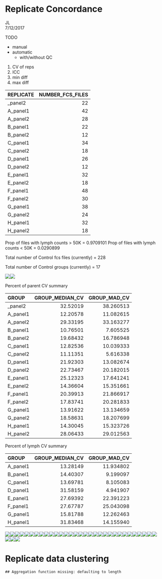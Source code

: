 # Replicate Concordance
JL  
7/12/2017  

TODO 

- manual
- automatic
  - with/without QC
  
1. CV of reps
2. ICC
3. min diff
4. max diff
  





|REPLICATE | NUMBER_FCS_FILES|
|:---------|----------------:|
|_panel2   |               22|
|A_panel1  |               42|
|A_panel2  |               28|
|B_panel1  |               22|
|B_panel2  |               12|
|C_panel1  |               34|
|C_panel2  |               18|
|D_panel1  |               26|
|D_panel2  |               12|
|E_panel1  |               32|
|E_panel2  |               18|
|F_panel1  |               48|
|F_panel2  |               30|
|G_panel1  |               38|
|G_panel2  |               24|
|H_panel1  |               32|
|H_panel2  |               18|


Prop of  files with lymph counts > 50K  = 0.9709101
Prop of  files with lymph counts < 50K  = 0.0290899

Total number of Control fcs files (currently) = 228

Total number of Control groups (currently) = 17

![](replicateConcordance_files/figure-html/unnamed-chunk-3-1.png)<!-- -->![](replicateConcordance_files/figure-html/unnamed-chunk-3-2.png)<!-- -->

Percent of parent CV summary


|GROUP    | GROUP_MEDIAN_CV| GROUP_MAD_CV|
|:--------|---------------:|------------:|
|_panel2  |        32.52019|    38.260513|
|A_panel1 |        12.20578|    11.082615|
|A_panel2 |        29.33195|    33.163277|
|B_panel1 |        10.76501|     7.605525|
|B_panel2 |        19.68432|    16.786948|
|C_panel1 |        12.82536|    10.039333|
|C_panel2 |        11.11351|     5.616338|
|D_panel1 |        21.92303|    13.082674|
|D_panel2 |        22.73467|    20.182015|
|E_panel1 |        25.12323|    17.641241|
|E_panel2 |        14.36604|    15.351661|
|F_panel1 |        20.39913|    21.866917|
|F_panel2 |        17.83741|    20.281833|
|G_panel1 |        13.91622|    13.134659|
|G_panel2 |        18.58631|    18.207699|
|H_panel1 |        14.30045|    15.323726|
|H_panel2 |        28.06433|    29.012563|


Percent of lymph CV summary


|GROUP    | GROUP_MEDIAN_CV| GROUP_MAD_CV|
|:--------|---------------:|------------:|
|A_panel1 |        13.28149|    11.934802|
|B_panel1 |        14.40307|     9.199097|
|C_panel1 |        13.69781|     8.105083|
|D_panel1 |        31.58159|     4.941907|
|E_panel1 |        27.69392|    22.391223|
|F_panel1 |        27.67787|    25.043098|
|G_panel1 |        15.81788|    12.262463|
|H_panel1 |        31.83468|    14.155940|

![](replicateConcordance_files/figure-html/unnamed-chunk-5-1.png)<!-- -->![](replicateConcordance_files/figure-html/unnamed-chunk-5-2.png)<!-- -->![](replicateConcordance_files/figure-html/unnamed-chunk-5-3.png)<!-- -->![](replicateConcordance_files/figure-html/unnamed-chunk-5-4.png)<!-- -->![](replicateConcordance_files/figure-html/unnamed-chunk-5-5.png)<!-- -->![](replicateConcordance_files/figure-html/unnamed-chunk-5-6.png)<!-- -->![](replicateConcordance_files/figure-html/unnamed-chunk-5-7.png)<!-- -->![](replicateConcordance_files/figure-html/unnamed-chunk-5-8.png)<!-- -->![](replicateConcordance_files/figure-html/unnamed-chunk-5-9.png)<!-- -->![](replicateConcordance_files/figure-html/unnamed-chunk-5-10.png)<!-- -->![](replicateConcordance_files/figure-html/unnamed-chunk-5-11.png)<!-- -->![](replicateConcordance_files/figure-html/unnamed-chunk-5-12.png)<!-- -->![](replicateConcordance_files/figure-html/unnamed-chunk-5-13.png)<!-- -->![](replicateConcordance_files/figure-html/unnamed-chunk-5-14.png)<!-- -->![](replicateConcordance_files/figure-html/unnamed-chunk-5-15.png)<!-- -->![](replicateConcordance_files/figure-html/unnamed-chunk-5-16.png)<!-- -->![](replicateConcordance_files/figure-html/unnamed-chunk-5-17.png)<!-- -->![](replicateConcordance_files/figure-html/unnamed-chunk-5-18.png)<!-- -->![](replicateConcordance_files/figure-html/unnamed-chunk-5-19.png)<!-- -->![](replicateConcordance_files/figure-html/unnamed-chunk-5-20.png)<!-- -->![](replicateConcordance_files/figure-html/unnamed-chunk-5-21.png)<!-- -->![](replicateConcordance_files/figure-html/unnamed-chunk-5-22.png)<!-- -->![](replicateConcordance_files/figure-html/unnamed-chunk-5-23.png)<!-- -->![](replicateConcordance_files/figure-html/unnamed-chunk-5-24.png)<!-- -->![](replicateConcordance_files/figure-html/unnamed-chunk-5-25.png)<!-- -->![](replicateConcordance_files/figure-html/unnamed-chunk-5-26.png)<!-- -->![](replicateConcordance_files/figure-html/unnamed-chunk-5-27.png)<!-- -->![](replicateConcordance_files/figure-html/unnamed-chunk-5-28.png)<!-- -->![](replicateConcordance_files/figure-html/unnamed-chunk-5-29.png)<!-- -->![](replicateConcordance_files/figure-html/unnamed-chunk-5-30.png)<!-- -->![](replicateConcordance_files/figure-html/unnamed-chunk-5-31.png)<!-- -->![](replicateConcordance_files/figure-html/unnamed-chunk-5-32.png)<!-- -->![](replicateConcordance_files/figure-html/unnamed-chunk-5-33.png)<!-- -->![](replicateConcordance_files/figure-html/unnamed-chunk-5-34.png)<!-- -->

# Replicate data clustering



```
## Aggregation function missing: defaulting to length
```
